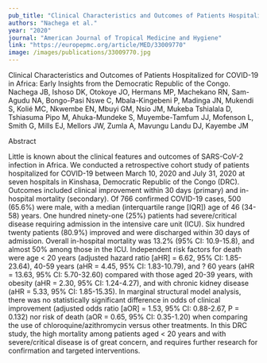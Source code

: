 ```yaml
---
pub_title: "Clinical Characteristics and Outcomes of Patients Hospitalized for COVID-19 in Africa: Early Insights from the Democratic Republic of the Congo."
authors: "Nachega et al."
year: "2020"
journal: "American Journal of Tropical Medicine and Hygiene"
link: "https://europepmc.org/article/MED/33009770"
image: /images/publications/33009770.jpg
---
```

Clinical Characteristics and Outcomes of Patients Hospitalized for COVID-19 in Africa: Early Insights from the Democratic Republic of the Congo.
Nachega JB, Ishoso DK, Otokoye JO, Hermans MP, Machekano RN, Sam-Agudu NA, Bongo-Pasi Nswe C, Mbala-Kingebeni P, Madinga JN, Mukendi S, Kolié MC, Nkwembe EN, Mbuyi GM, Nsio JM, Mukeba Tshialala D, Tshiasuma Pipo M, Ahuka-Mundeke S, Muyembe-Tamfum JJ, Mofenson L, Smith G, Mills EJ, Mellors JW, Zumla A, Mavungu Landu DJ, Kayembe JM

Abstract 

Little is known about the clinical features and outcomes of SARS-CoV-2 infection in Africa. We conducted a retrospective cohort study of patients hospitalized for COVID-19 between March 10, 2020 and July 31, 2020 at seven hospitals in Kinshasa, Democratic Republic of the Congo (DRC). Outcomes included clinical improvement within 30 days (primary) and in-hospital mortality (secondary). Of 766 confirmed COVID-19 cases, 500 (65.6%) were male, with a median (interquartile range [IQR]) age of 46 (34-58) years. One hundred ninety-one (25%) patients had severe/critical disease requiring admission in the intensive care unit (ICU). Six hundred twenty patients (80.9%) improved and were discharged within 30 days of admission. Overall in-hospital mortality was 13.2% (95% CI: 10.9-15.8), and almost 50% among those in the ICU. Independent risk factors for death were age < 20 years (adjusted hazard ratio [aHR] = 6.62, 95% CI: 1.85-23.64), 40-59 years (aHR = 4.45, 95% CI: 1.83-10.79), and ? 60 years (aHR = 13.63, 95% CI: 5.70-32.60) compared with those aged 20-39 years, with obesity (aHR = 2.30, 95% CI: 1.24-4.27), and with chronic kidney disease (aHR = 5.33, 95% CI: 1.85-15.35). In marginal structural model analysis, there was no statistically significant difference in odds of clinical improvement (adjusted odds ratio [aOR] = 1.53, 95% CI: 0.88-2.67, P = 0.132) nor risk of death (aOR = 0.65, 95% CI: 0.35-1.20) when comparing the use of chloroquine/azithromycin versus other treatments. In this DRC study, the high mortality among patients aged < 20 years and with severe/critical disease is of great concern, and requires further research for confirmation and targeted interventions.

